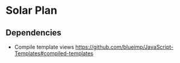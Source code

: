 # Solar Plan


## Dependencies

* Compile template views
https://github.com/blueimp/JavaScript-Templates#compiled-templates